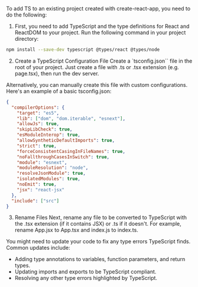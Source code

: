 To add TS to an existing project created with create-react-app, you need to do the following:

1. First, you need to add TypeScript and the type definitions for React and ReactDOM to your project. Run the following command in your project directory:

```bash
npm install --save-dev typescript @types/react @types/node
```

2. Create a TypeScript Configuration File
Create a `tsconfig.json`` file in the root of your project. Just create a file with .ts or .tsx extension (e.g. page.tsx), then run the dev server.


Alternatively, you can manually create this file with custom configurations. Here's an example of a basic tsconfig.json:


```json
{
  "compilerOptions": {
    "target": "es5",
    "lib": ["dom", "dom.iterable", "esnext"],
    "allowJs": true,
    "skipLibCheck": true,
    "esModuleInterop": true,
    "allowSyntheticDefaultImports": true,
    "strict": true,
    "forceConsistentCasingInFileNames": true,
    "noFallthroughCasesInSwitch": true,
    "module": "esnext",
    "moduleResolution": "node",
    "resolveJsonModule": true,
    "isolatedModules": true,
    "noEmit": true,
    "jsx": "react-jsx"
  },
  "include": ["src"]
}
```

3. Rename Files
Next, rename any file to be converted to TypeScript with the .tsx extension (if it contains JSX) or .ts if it doesn't. For example, rename App.jsx to App.tsx and index.js to index.ts.

You might need to update your code to fix any type errors TypeScript finds. Common updates include:
- Adding type annotations to variables, function parameters, and return types.
- Updating imports and exports to be TypeScript compliant.
- Resolving any other type errors highlighted by TypeScript.